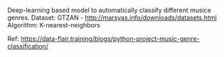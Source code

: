 Deep-learning based model to automatically classify different musice genres.
Dataset: GTZAN - http://marsyas.info/downloads/datasets.html
Algorithm: K-nearest-neighbors

Ref:
https://data-flair.training/blogs/python-project-music-genre-classification/